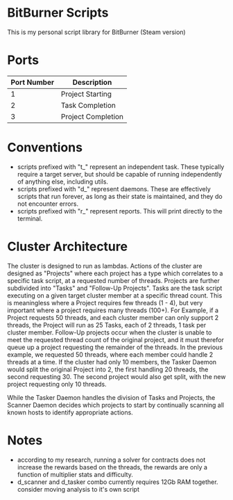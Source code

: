 # BitBurner Scripts

This is my personal script library for BitBurner (Steam version)

# Ports

| Port Number | Description          |
| ----------- | -----------          |
| 1           | Project Starting     |
| 2           | Task Completion      |
| 3           | Project Completion   |

# Conventions
- scripts prefixed with "t_" represent an independent task.  These typically require a target server, but should be capable of running independently of anything else, including utils.
- scripts prefixed with "d_" represent daemons.  These are effectively scripts that run forever, as long as their state is maintained, and they do not encounter errors.
- scripts prefixed with "r_" represent reports.  This will print directly to the terminal.

# Cluster Architecture
The cluster is designed to run as lambdas.  Actions of the cluster are designed as "Projects" where each project has a type which correlates to a specific task script, at a requested number of threads.  Projects are further subdivided into "Tasks" and "Follow-Up Projects".  Tasks are the task script executing on a given target cluster member at a specific thread count.  This is meaningless where a Project requires few threads (1 - 4), but very important where a project requires many threads (100+).  For Example, if a Project requests 50 threads, and each cluster member can only support 2 threads, the Project will run as 25 Tasks, each of 2 threads, 1 task per cluster member.  Follow-Up projects occur when the cluster is unable to meet the requested thread count of the original project, and it must therefor queue up a project requesting the remainder of the threads.  In the previous example, we requested 50 threads, where each member could handle 2 threads at a time.  If the cluster had only 10 members, the Tasker Daemon would split the original Project into 2, the first handling 20 threads, the second requesting 30.  The second project would also get split, with the new project requesting only 10 threads.

While the Tasker Daemon handles the division of Tasks and Projects, the Scanner Daemon decides which projects to start by continually scanning all known hosts to identify appropriate actions.

# Notes

- according to my research, running a solver for contracts does not increase the rewards based on the threads, the rewards are only a function of multiplier stats and difficulty.
- d_scanner and d_tasker combo currently requires 12Gb RAM together.  consider moving analysis to it's own script
